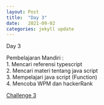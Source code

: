 ```yaml
---
layout: Post
title:  "Day 3"
date:   2021-09-02
categories: jekyll update
---
```

Day 3 <br/>
<p>
Pembelajaran Mandiri : <br/>
1. Mencari referensi typescript <br/>
2. Mencari materi tentang java script <br/>
3. Mempelajari java script (Function) <br/>
4. Mencoba WPM dan hackerRank
</p>
<p>
<a href="https://github.com/ditarossi/challenge_day-three">Challenge 3</a>
</p>

[jekyll-docs]: https://jekyllrb.com/docs/home
[jekyll-gh]:   https://github.com/jekyll/jekyll
[jekyll-talk]: https://talk.jekyllrb.com/
